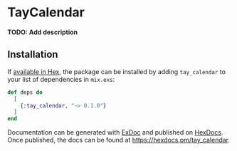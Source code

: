 # TayCalendar

**TODO: Add description**

## Installation

If [available in Hex](https://hex.pm/docs/publish), the package can be installed
by adding `tay_calendar` to your list of dependencies in `mix.exs`:

```elixir
def deps do
  [
    {:tay_calendar, "~> 0.1.0"}
  ]
end
```

Documentation can be generated with [ExDoc](https://github.com/elixir-lang/ex_doc)
and published on [HexDocs](https://hexdocs.pm). Once published, the docs can
be found at <https://hexdocs.pm/tay_calendar>.

